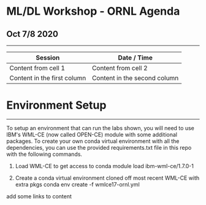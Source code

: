 
# ML/DL Workshop - ORNL Agenda
## Oct 7/8 2020
___

Session | Date / Time
------------ | -------------
Content from cell 1 | Content from cell 2
Content in the first column | Content in the second column

# Environment Setup
___
To setup an environment that can run the labs shown, you will need to use IBM's WML-CE (now called OPEN-CE) module with some additional packages.  To create your own conda virtual environment with all the dependencies, you can use the provided requirements.txt file in this repo with the following commands.

1.  Load WML-CE to get access to conda
module load ibm-wml-ce/1.7.0-1

2. Create a conda virtual environment cloned off most recent WML-CE with extra pkgs
conda env create -f wmlce17-ornl.yml



add some links to content



